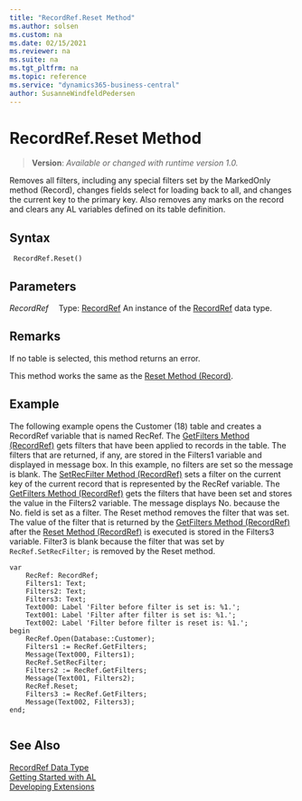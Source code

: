 ```yaml
---
title: "RecordRef.Reset Method"
ms.author: solsen
ms.custom: na
ms.date: 02/15/2021
ms.reviewer: na
ms.suite: na
ms.tgt_pltfrm: na
ms.topic: reference
ms.service: "dynamics365-business-central"
author: SusanneWindfeldPedersen
---
```

[//]: # (START>DO_NOT_EDIT)
[//]: # (IMPORTANT:Do not edit any of the content between here and the END>DO_NOT_EDIT.)
[//]: # (Any modifications should be made in the .xml files in the ModernDev repo.)
# RecordRef.Reset Method
> **Version**: _Available or changed with runtime version 1.0._

Removes all filters, including any special filters set by the MarkedOnly method (Record), changes fields select for loading back to all, and changes the current key to the primary key. Also removes any marks on the record and clears any AL variables defined on its table definition.


## Syntax
```
 RecordRef.Reset()
```

## Parameters
*RecordRef*
&emsp;Type: [RecordRef](recordref-data-type.md)
An instance of the [RecordRef](recordref-data-type.md) data type.


[//]: # (IMPORTANT: END>DO_NOT_EDIT)

## Remarks  
 If no table is selected, this method returns an error.  
  
 This method works the same as the [Reset Method \(Record\)](../../methods/devenv-reset-method-record.md).  
  
## Example  
 The following example opens the Customer \(18\) table and creates a RecordRef variable that is named RecRef. The [GetFilters Method \(RecordRef\)](recordref-getfilters-method.md) gets filters that have been applied to records in the table. The filters that are returned, if any, are stored in the Filters1 variable and displayed in message box. In this example, no filters are set so the message is blank. The [SetRecFilter Method \(RecordRef\)](recordref-setrecfilter-method.md) sets a filter on the current key of the current record that is represented by the RecRef variable. The [GetFilters Method \(RecordRef\)](recordref-getfilters-method.md) gets the filters that have been set and stores the value in the Filters2 variable. The message displays No. because the No. field is set as a filter. The Reset method removes the filter that was set. The value of the filter that is returned by the [GetFilters Method \(RecordRef\)](recordref-getfilters-method.md) after the [Reset Method \(RecordRef\)](recordref-reset-method.md) is executed is stored in the Filters3 variable. Filter3 is blank because the filter that was set by `RecRef.SetRecFilter;` is removed by the Reset method. 
   
```al
var
    RecRef: RecordRef;
    Filters1: Text;
    Filters2: Text;
    Filters3: Text;
    Text000: Label 'Filter before filter is set is: %1.';
    Text001: Label 'Filter after filter is set is: %1.';
    Text002: Label 'Filter before filter is reset is: %1.';
begin   
    RecRef.Open(Database::Customer);  
    Filters1 := RecRef.GetFilters;  
    Message(Text000, Filters1);  
    RecRef.SetRecFilter;  
    Filters2 := RecRef.GetFilters;  
    Message(Text001, Filters2);  
    RecRef.Reset;  
    Filters3 := RecRef.GetFilters;  
    Message(Text002, Filters3);  
end;
  
```  

## See Also
[RecordRef Data Type](recordref-data-type.md)  
[Getting Started with AL](../../devenv-get-started.md)  
[Developing Extensions](../../devenv-dev-overview.md)